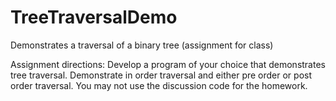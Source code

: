 # TreeTraversalDemo
Demonstrates a traversal of a binary tree (assignment for class)

Assignment directions:
Develop a program of your choice that demonstrates tree traversal. Demonstrate in order traversal and either pre order or post order traversal. You may not use the discussion code for the homework.
